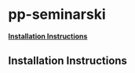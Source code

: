 # pp-seminarski

**[Installation Instructions](#installation-instructions)**<br>





















## Installation Instructions